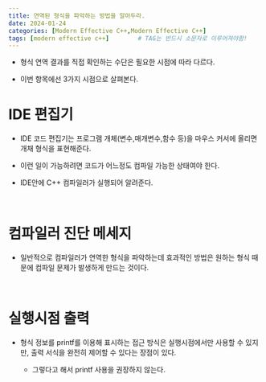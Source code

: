 ```yaml
---
title: 연역된 형식을 파악하는 방법을 알아두라.
date: 2024-01-24
categories: [Modern Effective C++,Modern Effective C++]
tags: [modern effective c++]		# TAG는 반드시 소문자로 이루어져야함!
---
```


* 형식 연역 결과를 직접 확인하는 수단은 필요한 시점에 따라 다르다.

* 이번 항목에선 3가지 시점으로 살펴본다.

# IDE 편집기

* IDE 코드 편집기는 프로그램 개체(변수,매개변수,함수 등)을 마우스 커서에 올리면 개채 형식을 표현해준다.

* 이런 일이 가능하려면 코드가 어느정도 컴파일 가능한 상태여야 한다.

* IDE안에 C++ 컴파일러가 실행되어 알려준다.

<br>

# 컴파일러 진단 메세지

* 일반적으로 컴파일러가 연역한 형식을 파악하는데 효과적인 방법은 원하는 형식 때문에 컴파일 문제가 발생하게 만드는 것이다.

<br>

# 실행시점 출력

* 형식 정보를 printf를 이용해 표시하는 접근 방식은 실행시점에서만 사용할 수 있지만, 출력 서식을 완전히 제어할 수 있다는 장점이 있다.

  * 그렇다고 해서 printf 사용을 권장하지 않는다.

